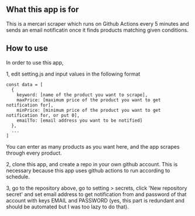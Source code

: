 ## What this app is for

This is a mercari scraper which runs on Github Actions every 5 minutes and sends an email notificatin once it finds products matching given conditions.

## How to use

In order to use this app,

1, edit setting.js and input values in the following format

```
const data = [
  {
    keyword: [name of the product you want to scrape],
    maxPrice: [maximum price of the product you want to get notification for],
    minPrice: [minimum price of the product you want to get notification for, or put 0],
    emailTo: [email address you want to be notified]
  },
  ...
]
```

You can enter as many products as you want here, and the app scrapes through every product.

2, clone this app, and create a repo in your own github account. This is necessary because this app uses github actions to run according to schedule.

3, go to the repository above, go to setting > secrets, click 'New repository secret' and set email address to get notification from and password of that account with keys EMAIL and PASSWORD (yes, this part is redundant and should be automated but I was too lazy to do that).
